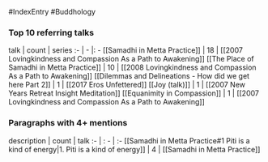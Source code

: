 #IndexEntry #Buddhology

### Top 10 referring talks
talk | count | series
:- | - |: -
[[Samadhi in Metta Practice]] | 18 | [[2007 Lovingkindness and Compassion As a Path to Awakening]]
[[The Place of Samadhi in Metta Practice]] | 10 | [[2008 Lovingkindness and Compassion As a Path to Awakening]]
[[Dilemmas and Delineations - How did we get here Part 2]] | 1 | [[2017 Eros Unfettered]]
[[Joy (talk)]] | 1 | [[2007 New Years Retreat Insight Meditation]]
[[Equanimity in Compassion]] | 1 | [[2007 Lovingkindness and Compassion As a Path to Awakening]]

### Paragraphs with 4+ mentions
description | count | talk
:- | : - | :-
[[Samadhi in Metta Practice#1 Piti is a kind of energy\|1. Piti is a kind of energy]] | 4 | [[Samadhi in Metta Practice]]

